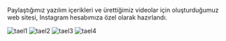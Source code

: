 Paylaştığımız yazılım içerikleri ve ürettiğimiz videolar için oluşturduğumuz web sitesi, Instagram hesabımıza özel olarak hazırlandı.

![tael1](https://github.com/tlhozer/WebSiteArayuzu/assets/80592513/5698c349-fa30-4841-9a96-e591528abfd7)
![tael2](https://github.com/tlhozer/WebSiteArayuzu/assets/80592513/9dfc7abe-35dc-4f0e-bb98-02212ec40b41)
![tael3](https://github.com/tlhozer/WebSiteArayuzu/assets/80592513/5189adc6-6cb6-4da0-b87f-5c45844d3f3d)
![tael4](https://github.com/tlhozer/WebSiteArayuzu/assets/80592513/aaaf827b-684b-4e44-a633-00152b9d0f16)
